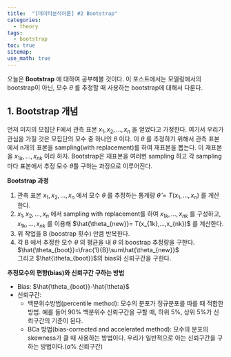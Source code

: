 ```yaml
---
title:  "[데이터분석이론] #2 Bootstrap"
categories:
  - theory
tags:
  - bootstrap
toc: true  
sitemap: 
use_math: true
---
```


오늘은 **Bootstrap** 에 대하여 공부해볼 것이다. 이 포스트에서는 모델링에서의 bootstrap이 아닌, 모수 $\theta$ 를 추정할 때 사용하는 bootstrap에 대해서 다룬다.

## 1. Bootstrap 개념
먼저 미지의 모집단 F에서 관측 표본 $x_{1},x_{2},...,x_{n}$ 을 얻었다고 가정한다. 여기서 우리가 관심을 가질 것은 모집단의 모수 중 하나인 $\theta$ 이다. 이 $\theta$ 를 추정하기 위해서 관측 표본에서 n개의 표본을 sampling(with replacement)를 하여 재표본을 뽑는다. 이 재표본을 $x_{1k},...,x_{nk}$ 이라 하자. Bootstrap은 재표본을 여러번 sampling 하고 각 sampling 마다 표본에서 추정 모수 $\hat{\theta}$를 구하는 과정으로 이루어진다.  <br>

**Bootstrap 과정**
 1. 관측 표본  $x_{1},x_{2},...,x_{n}$ 에서 모수 $\theta$ 를 추정하는 통계량  $\hat{\theta} = T(x_{1},...,x_{n})$ 를 계산한다.
 2. $x_{1},x_{2},...,x_{n}$ 에서 sampling with replacement를 하여 $x_{1k},...,x_{nk}$ 를 구성하고, $x_{1k},...,x_{nk}$ 를 이용해 $\hat{\theta_{new}}= T(x_{1k},...,x_{nk})$ 를 계산한다.
 3. 위 작업을 B (boostrap 횟수) 만큼 반복한다.
 4. 각 B 에서 추정한 모수 $\theta$ 의 평균을 내 $\theta$ 의 boostrap 추정량을 구한다. $\hat{\theta_{boot}}=\frac{1}{B}\sum\hat{\theta_{new}}$ <br>
 그리고 $\hat{\theta_{boot}}$의 bias와 신뢰구간을 구한다.
 
**추정모수의 편향(bias)와 신뢰구간 구하는 방법**
 + Bias: $\hat{\theta_{boot}}-\hat{\theta}$ 
 + 신뢰구간: 
   - 백분위수방법(percentile method): 모수의 분포가 정규분포를 따를 때 적합한 방법. 예를 들어 90% 백분위수 신뢰구간을 구할 때, 하위 5%, 상위 5%가 신뢰구간의 기준이 된다.
   - BCa 방법(bias-corrected and accelerated method): 모수의 분포의 skewness가 클 때 사용하는 방법이다. 우리가 일반적으로 아는 신뢰구간을 구하는 방법이다.($\alpha$% 신뢰구간)
  
  





